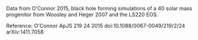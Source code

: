 Data from O'Connor 2015, black hole forming simulations of a 40 solar mass progenitor from Woosley and Heger 2007 and the LS220 EOS.  

Reference: O'Connor ApJS 219 24 2015
doi:10.1088/0067-0049/219/2/24
arXiv:1411.7058